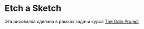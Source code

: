 <h1>Etch a Sketch</h1>
<p>Эта рисовалка сделана в рамках задачи курса <a href="https://www.theodinproject.com/lessons/foundations-etch-a-sketch">The Odin Project</a></p>
